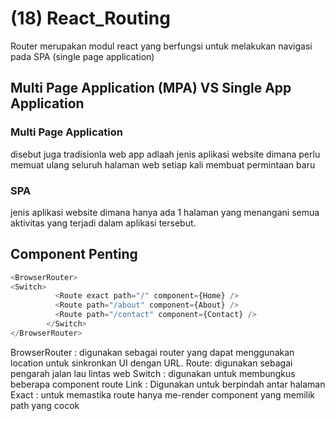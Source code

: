 # (18) React_Routing #
Router merupakan modul react yang berfungsi untuk melakukan navigasi pada SPA (single page application)
## Multi Page Application (MPA) VS Single App Application ##
### Multi Page Application ###
disebut juga tradisionla web app adlaah jenis aplikasi website dimana perlu memuat ulang seluruh halaman web setiap kali membuat permintaan baru 
### SPA ###
jenis aplikasi website dimana hanya ada 1 halaman yang menangani semua aktivitas yang terjadi dalam aplikasi tersebut.

## Component Penting ##
```javascript
<BrowserRouter>
<Switch>
          <Route exact path="/" component={Home} />
          <Route path="/about" component={About} />
          <Route path="/contact" component={Contact} />
        </Switch>
</BrowserRouter>
```
BrowserRouter : digunakan sebagai router yang dapat menggunakan location untuk sinkronkan UI dengan URL.
Route: digunakan sebagai pengarah jalan lau lintas web
Switch : digunakan untuk membungkus beberapa component route
Link : Digunakan untuk berpindah antar halaman
Exact : untuk memastika route hanya me-render component yang memilik path yang cocok
